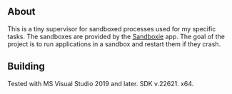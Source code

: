 ﻿## About

This is a tiny supervisor for sandboxed processes used for my specific tasks. The sandboxes are provided by the [Sandboxie](https://sandboxie-plus.com/) app. The goal of the project is to run applications in a sandbox and restart them if they crash.

## Building
Tested with MS Visual Studio 2019 and later. SDK v.22621. x64.